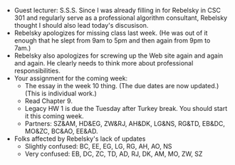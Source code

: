 * Guest lecturer: S.S.S.  Since I was already filling in for Rebelsky in
  CSC 301 and regularly serve as a professional algorithm consultant,
  Rebelsky thought I should also lead today's discusison.
* Rebelsky apologizes for missing class last week.  (He was out of it 
  enough that he slept from 9am to 5pm and then again from 9pm to 7am.)
* Rebelsky also apologizes for screwing up the Web site again and again
  and again.  He clearly needs to think more about professional 
  responsibilities.
* Your assignment for the coming week: 
    * The essay in the week 10 thing.  (The due dates are now updated.)
      (This is individual work.)
    * Read Chapter 9.
    * Legacy HW 1 is due the Tuesday after Turkey break.  You should start
      it this coming week.
    * Partners: SZ&AM, HD&EG, ZW&RJ, AH&DK, LG&NS, RG&TD, EB&DC,
      MO&ZC, BC&AO, EE&AD.
* Folks affected by Rebelsky's lack of updates
    * Slightly confused: BC, EE, EG, LG, RG, AH, AO, NS
    * Very confused: EB, DC, ZC, TD, AD, RJ, DK, AM, MO, ZW, SZ
